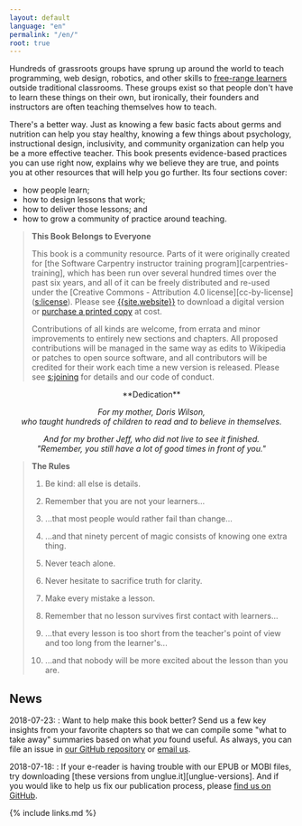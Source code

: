 ```yaml
---
layout: default
language: "en"
permalink: "/en/"
root: true
---
```


Hundreds of grassroots groups have sprung up around the world to teach
programming, web design, robotics, and other skills to [free-range
learners](#g:free-range-learner) outside traditional classrooms. These
groups exist so that people don't have to learn these things on their
own, but ironically, their founders and instructors are often teaching
themselves how to teach.

There's a better way. Just as knowing a few basic facts about germs
and nutrition can help you stay healthy, knowing a few things about
psychology, instructional design, inclusivity, and community
organization can help you be a more effective teacher. This book
presents evidence-based practices you can use right now, explains why
we believe they are true, and points you at other resources that will
help you go further. Its four sections cover:

- how people learn;
- how to design lessons that work;
- how to deliver those lessons; and
- how to grow a community of practice around teaching.

> **This Book Belongs to Everyone**
>
> This book is a community resource. Parts of it were originally
> created for [the Software Carpentry instructor training
> program][carpentries-training], which has been run over several
> hundred times over the past six years, and all of it can be freely
> distributed and re-used under the [Creative Commons - Attribution 4.0
> license][cc-by-license] ([s:license](#APPENDIX)). Please see
> [{{site.website}}]({{site.website}}) to download a digital version
> or [purchase a printed copy]({{site.purchase}}) at cost.
>
> Contributions of all kinds are welcome, from errata and minor
> improvements to entirely new sections and chapters. All proposed
> contributions will be managed in the same way as edits to Wikipedia
> or patches to open source software, and all contributors will be
> credited for their work each time a new version is released. Please
> see [s:joining](#APPENDIX) for details and our code of conduct.

<div align="center" markdown="1">
**Dedication**

*For my mother, Doris Wilson,*
<br/>
*who taught hundreds of children to read and to believe in themselves.*

*And for my brother Jeff, who did not live to see it finished.*
<br/>
*"Remember, you still have a lot of good times in front of you."*
</div>

> **The Rules**
>
> 1. Be kind: all else is details.
>
> 1. Remember that you are not your learners...
>
> 1. ...that most people would rather fail than change...
>
> 1. ...and that ninety percent of magic consists of knowing one extra thing.
>
> 1. Never teach alone.
>
> 1. Never hesitate to sacrifice truth for clarity.
>
> 1. Make every mistake a lesson.
>
> 1. Remember that no lesson survives first contact with learners...
>
> 1. ...that every lesson is too short from the teacher's point of view and too long from the learner's...
>
> 1. ...and that nobody will be more excited about the lesson than you are.

## News

2018-07-23:
: Want to help make this book better?  Send us a few key insights from
  your favorite chapters so that we can compile some "what to take
  away" summaries based on what *you* found useful.  As always, you
  can file an issue in [our GitHub repository]({{site.repo}}) or
  [email us](mailto:{{site.email}}).

2018-07-18:
: If your e-reader is having trouble with our EPUB or MOBI files, try
  downloading [these versions from unglue.it][unglue-versions].  And
  if you would like to help us fix our publication process, please
  [find us on GitHub]({{site.repo}}).

{% include links.md %}
